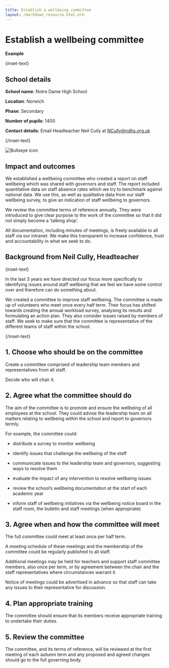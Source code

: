 ```yaml
---
title: Establish a wellbeing committee
layout: /markdown_resource.html.erb
---
```


# Establish a wellbeing committee

<strong class="govuk-tag">Example</strong>

{inset-text}

## School details

**School name**: Notre Dame High School

**Location**: Norwich

**Phase**: Secondary

**Number of pupils**: 1400

**Contact details**: Email Headteacher Neil Cully at <NCully@ndhs.org.uk>

{/inset-text}

<div class="govuk-grid-row dfe-width-container">
  <div class="govuk-grid-column-full">
    <div class="info-box">
      <div class="info-box__corner">
        <img src="/assets/images/bullseye.svg" alt="Bullseye icon">
      </div>
      <h2 class="govuk-heading-m">
        Impact and outcomes
      </h2>
      <p>
        We established a wellbeing committee who created a report on staff
        wellbeing which was shared with governors and staff. The report included
        quantitative data on staff absence rates which we try to benchmark
        against national data. We use this, as well as qualitative data from our
        staff wellbeing survey, to give an indication of staff wellbeing to
        governors.
      </p>
      <p>
        We review the committee terms of reference annually. They were
        introduced to give clear purpose to the work of the committee so that it
        did not simply become a ‘talking shop’.
      </p>
      <p>
        All documentation, including minutes of meetings, is freely available to
        all staff via our intranet. We make this transparent to increase
        confidence, trust and accountability in what we seek to do.
      </p>
    </div>
  </div>
</div>

## Background from Neil Cully, Headteacher

{inset-text}

In the last 3 years we have directed our focus more specifically to identifying
issues around staff wellbeing that we feel we have some control over and
therefore can do something about.

We created a committee to improve staff wellbeing. The committee is made up of
volunteers who meet once every half term. Their focus has shifted towards
creating the annual workload survey, analysing its results and formulating an
action plan. They also consider issues raised by members of staff. We seek to
make sure that the committee is representative of the different teams of staff
within the school.

{/inset-text}

## 1. Choose who should be on the committee

Create a committee comprised of leadership team members and representatives from
all staff.

Decide who will chair it.

## 2. Agree what the committee should do

The aim of the committee is to promote and ensure the wellbeing of all employees
at the school. They could advise the leadership team on all matters relating to
wellbeing within the school and report to governors termly.

For example, the committee could:

- distribute a survey to monitor wellbeing

- identify issues that challenge the wellbeing of the staff

- communicate issues to the leadership team and governors, suggesting ways to
  resolve them

- evaluate the impact of any intervention to resolve wellbeing issues

- review the school’s wellbeing documentation at the start of each academic year

- inform staff of wellbeing initiatives via the wellbeing notice board in the
  staff room, the bulletin and staff meetings (when appropriate)

## 3. Agree when and how the committee will meet

The full committee could meet at least once per half term.

A meeting schedule of these meetings and the membership of the committee could
be regularly published to all staff.

Additional meetings may be held for teachers and support staff committee
members, also once per term, or by agreement between the chair and the staff
representatives where circumstances warrant it.

Notice of meetings could be advertised in advance so that staff can take any
issues to their representative for discussion.

## 4. Plan appropriate training

The committee should ensure that its members receive appropriate training to
undertake their duties.

## 5. Review the committee

The committee, and its terms of reference, will be reviewed at the first meeting
of each autumn term and any proposed and agreed changes should go to the full
governing body.

